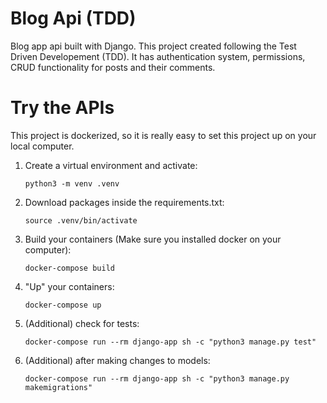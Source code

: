 # Blog Api (TDD)
Blog app api built with Django. This project created following the Test Driven Developement (TDD). It has authentication system, permissions, CRUD functionality for posts and their comments.


# Try the APIs
This project is dockerized, so it is really easy to set this project up on your local computer.

1. Create a virtual environment and activate:
      <div><code>python3 -m venv .venv</code></div>

2. Download packages inside the requirements.txt:
      <div><code>source .venv/bin/activate</code></div>
      
3. Build your containers (Make sure you installed docker on your computer):
      <div><code>docker-compose build</code></div>
      
4. "Up" your containers:
      <div><code>docker-compose up</code></div>
      
5. (Additional) check for tests:
      <div><code>docker-compose run --rm django-app sh -c "python3 manage.py test"</code></div>


6. (Additional) after making changes to models:
      <div><code>docker-compose run --rm django-app sh -c "python3 manage.py makemigrations"</code></div>
      
